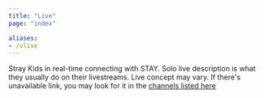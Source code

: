 ```yaml
---
title: "Live"
page: "index"

aliases:
- /vlive
---
```

Stray Kids in real-time connecting with STAY. Solo live description is what they usually do on their livestreams. Live concept may vary. If there's unavailable link, you may look for it in the [channels listed here](/site-update/new-vlive-links/)
